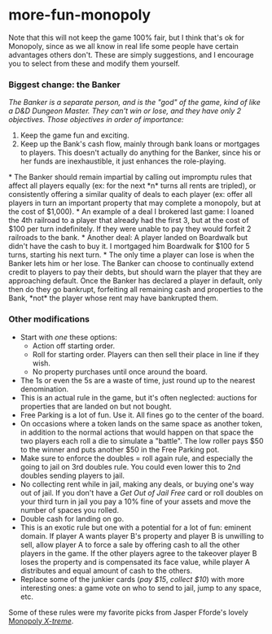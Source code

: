# more-fun-monopoly

Note that this will not keep the game 100% fair, but I think that's ok for Monopoly, since as we all know in real life some people have certain advantages others don't. These are simply suggestions, and I encourage you to select from these and modify them yourself.

### Biggest change: the Banker

*The Banker is a separate person, and is the "god" of the game, kind of like a D&D Dungeon Master. They can't win or lose, and they have only 2 objectives. Those objectives in order of importance:*
 <ol>
 <li>Keep the game fun and exciting.</li>
 <li>Keep up the Bank's cash flow, mainly through bank loans or mortgages to players. This doesn't actually do anything for the Banker, since his or her funds are inexhaustible, it just enhances the role-playing.</li>
 </ol>
* The Banker should remain impartial by calling out impromptu rules that affect all players equally (ex: for the next *n* turns all rents are tripled), or consistently offering a similar quality of deals to each player (ex: offer all players in turn an important property that may complete a monopoly, but at the cost of $1,000).
* An example of a deal I brokered last game: I loaned the 4th railroad to a player that already had the first 3, but at the cost of $100 per turn indefinitely. If they were unable to pay they would forfeit 2 railroads to the bank.
* Another deal: A player landed on Boardwalk but didn't have the cash to buy it. I mortgaged him Boardwalk for $100 for 5 turns, starting his next turn.
* The only time a player can lose is when the Banker lets him or her lose. The Banker can choose to continually extend credit to players to pay their debts, but should warn the player that they are approaching default. Once the Banker has declared a player in default, only then do they go bankrupt, forfeiting all remaining cash and properties to the Bank, *not* the player whose rent may have bankrupted them.

### Other modifications

* Start with *one* these options:
  * Action off starting order.
  * Roll for starting order. Players can then sell their place in line if they wish.
  * No property purchases until once around the board.
* The 1s or even the 5s are a waste of time, just round up to the nearest denomination.
* This is an actual rule in the game, but it's often neglected: auctions for properties that are landed on but not bought.
* Free Parking is a lot of fun. Use it. All fines go to the center of the board.
* On occasions where a token lands on the same space as another token, in addition to the normal actions that would happen on that space the two players each roll a die to simulate a "battle". The low roller pays $50 to the winner and puts another $50 in the Free Parking pot.
* Make sure to enforce the doubles = roll again rule, and especially the going to jail on 3rd doubles rule. You could even lower this to 2nd doubles sending players to jail.
* No collecting rent while in jail, making any deals, or buying one's way out of jail. If you don't  have a *Get Out of Jail Free* card or roll doubles on your third turn in jail you pay a 10% fine of your assets and move the number of spaces you rolled.
* Double cash for landing on go.
* This is an exotic rule but one with a potential for a lot of fun: eminent domain. If player A wants player B's property and player B is unwilling to sell, allow player A to force a sale by offering cash to all the other players in the game. If the other players agree to the takeover player B loses the property and is compensated its face value, while player A distributes and equal amount of cash to the others.
* Replace some of the junkier cards (*pay $15*, *collect $10*) with more interesting ones: a game vote on who to send to jail, jump to any space, etc.
 

Some of these rules were my favorite picks from Jasper Fforde's lovely [Monopoly *X-treme*](http://www.jasperfforde.com/monopoly.html).
